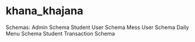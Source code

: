 # khana_khajana

Schemas:
    Admin Schema
    Student User Schema
    Mess User Schema
    Daily Menu Schema
    Student Transaction Schema
